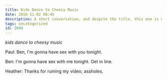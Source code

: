 ```yaml
---
title: Kids Dance to Cheesy Music
date: 2016-11-02 08:45
description: A short conversation, and despite the title, this one is not for the kids.
tags: uncategorized
id: 2049
---
```

*kids dance to cheesy music*

Paul:  Ben, I'm gonna have sex with you tonight.

Ben:  I'm gonna have sex with me tonight.  Get in line.

Heather:  Thanks for ruining my video, assholes.